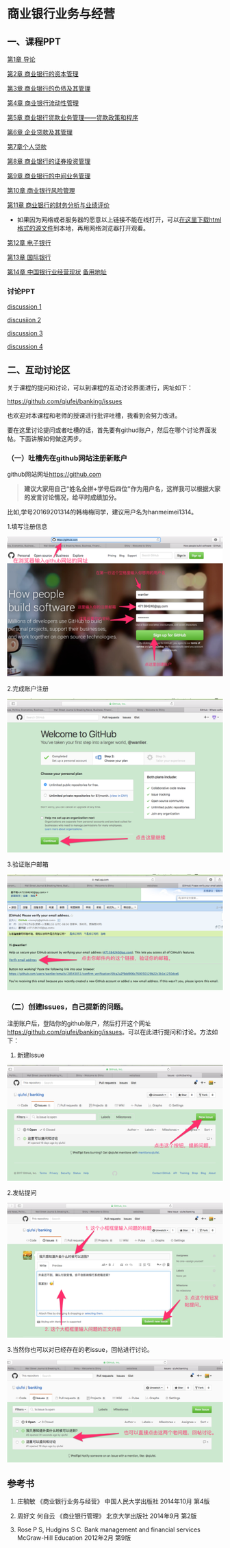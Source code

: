 # 商业银行业务与经营

## 一、课程PPT

[第1章 导论](http://htmlpreview.github.com/?https://github.com/qiufei/banking/blob/master/PPT/第一章导论.html)


[第2章 商业银行的资本管理](http://htmlpreview.github.com/?https://github.com/qiufei/banking/blob/master/PPT/第二章资本管理.html)


[第3章 商业银行的负债及其管理](http://htmlpreview.github.com/?https://github.com/qiufei/banking/blob/master/PPT/第三章负债管理.html)


[第4章 商业银行流动性管理](http://htmlpreview.github.com/?https://github.com/qiufei/banking/blob/master/PPT/第四章现金资产管理.html)


[第5章 商业银行贷款业务管理——贷款政策和程序](http://htmlpreview.github.com/?https://github.com/qiufei/banking/blob/master/PPT/第五章贷款政策与管理.html)


[第6章 企业贷款及其管理](http://htmlpreview.github.com/?https://github.com/qiufei/banking/blob/master/PPT/第六章企业贷款.html)


[第7章个人贷款](http://htmlpreview.github.com/?https://github.com/qiufei/banking/blob/master/PPT/第七章个人贷款.html)


[第8章 商业银行的证券投资管理](http://htmlpreview.github.com/?https://github.com/qiufei/banking/blob/master/PPT/第八章商业银行证券投资管理.html)


[第9章 商业银行的中间业务管理](http://htmlpreview.github.com/?https://github.com/qiufei/banking/blob/master/PPT/第九章商业银行中间业务.html)


[第10章 商业银行风险管理](http://htmlpreview.github.com/?https://github.com/qiufei/banking/blob/master/PPT/第十章商业银行风险管理.html)


[第11章 商业银行的财务分析与业绩评价](http://htmlpreview.github.com/?https://github.com/qiufei/banking/blob/master/PPT/第十一章商业银行的业绩评价.html)

* 如果因为网络或者服务器的愿意以上链接不能在线打开，可以[在这里下载html格式的源文件](https://github.com/qiufei/banking/tree/master/PPT)到本地，再用网络浏览器打开观看。


[第12章 电子银行](http://htmlpreview.github.io/?https://github.com/qiufei/banking/blob/master/PPT/第十二章电子银行.html)


[第13章 国际银行](http://htmlpreview.github.io/?https://github.com/qiufei/banking/blob/master/PPT/第十三章国际银行.html)



[第14章 中国银行业经营现状](http://htmlpreview.github.io/?https://github.com/qiufei/banking/blob/master/PPT/第十四章中国银行业经营现状.html) [备用地址](https://rawgit.com/qiufei/banking/master/PPT/第十四章中国银行业经营现状.html)

### 讨论PPT

[discussion 1](http://htmlpreview.github.io/?https://github.com/qiufei/banking/blob/master/PPT/讨论一：提高资本金水平是否会造成信贷crunch.html)

[discusiion 2](http://htmlpreview.github.io/?https://github.com/qiufei/banking/blob/master/PPT/讨论二：银行的混业与分业.html)

[discussion 3](http://htmlpreview.github.io/?https://github.com/qiufei/banking/blob/master/PPT/讨论三：政府对商业银行的担保之后应该要求什么.html)

[discussion 4](http://htmlpreview.github.io/?https://github.com/qiufei/banking/blob/master/PPT/讨论四：住房抵押贷款证券化是否应该由商业银行来做.html)

## 二、互动讨论区

关于课程的提问和讨论，可以到课程的互动讨论界面进行，网址如下：

<https://github.com/qiufei/banking/issues>

也欢迎对本课程和老师的授课进行批评吐槽，我看到会努力改进。

要在这里讨论提问或者吐槽的话，首先要有githud账户，然后在哪个讨论界面发帖。下面讲解如何做这两步。

### （一）吐槽先在github网站注册新账户

github网站网址<https://github.com>

> **建议大家用自己“姓名全拼+学号后四位”作为用户名，这样我可以根据大家的发言讨论情况，给平时成绩加分。**

比如,学号20169201314的韩梅梅同学，建议用户名为hanmeimei1314。

1.填写注册信息

![zhuce](./pic/github-1.png)

2.完成账户注册

![finish](./pic/github-2.png)

3.验证账户邮箱

![mail](./pic/github-mail.png)


### （二）创建Issues，自己提新的问题。

注册账户后，登陆你的github账户，然后打开这个网址<https://github.com/qiufei/banking/issues>。可以在此进行提问和讨论。方法如下：

1. 新建Issue

![new issue step1](./pic/issue-new1.png)

2.发帖提问

![new issue step2](./pic/issue-new2.png)

3.当然你也可以对已经存在的老issue，回帖进行讨论。 

![old issue](./pic/issue-old.png)



## 参考书

1. 庄毓敏 《商业银行业务与经营》 中国人民大学出版社  2014年10月 第4版 

2. 周好文 何自云  《商业银行管理》    北京大学出版社   2014年9月 第2版

3. Rose P S, Hudgins S C. Bank management and financial services  McGraw-Hill Education 2012年2月 第9版 

